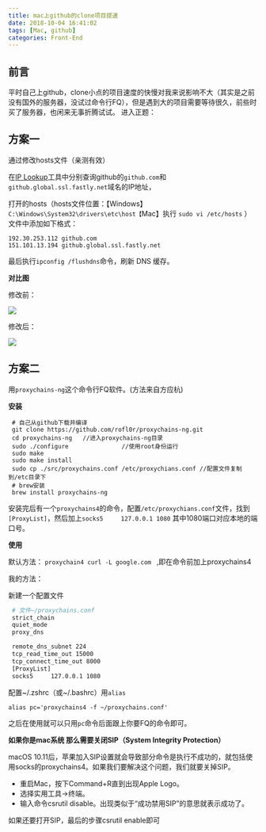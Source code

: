 ```yaml
---
title: mac上github的clone项目提速
date: 2018-10-04 16:41:02
tags: [Mac, github]
categories: Front-End
---
```


## 前言

平时自己上github，clone小点的项目速度的快慢对我来说影响不大（其实是之前没有国外的服务器，没试过命令行FQ），但是遇到大的项目需要等待很久，前些时买了服务器，也闲来无事折腾试试。 进入正题：

## 方案一

通过修改hosts文件（亲测有效）

在[IP Lookup]( https://www.ipaddress.com)工具中分别查询github的`github.com`和`github.global.ssl.fastly.net`域名的IP地址，

 打开的hosts（hosts文件位置：【Windows】`C:\Windows\System32\drivers\etc\host【`Mac】执行 `sudo vi /etc/hosts` ）文件中添加如下格式：

```
192.30.253.112 github.com
151.101.13.194 github.global.ssl.fastly.net
```

最后执行`ipconfig /flushdns`命令，刷新 DNS 缓存。

**对比图**

修改前：

![](/images/github提速-配置前.jpg)

修改后：

![](/images/github提速-配置后.jpg)

## 方案二

用`proxychains-ng`这个命令行FQ软件。(方法来自方应杭)

**安装**

```
 # 自己从github下载并编译
 git clone https://github.com/rofl0r/proxychains-ng.git  
 cd proxychains-ng   //进入proxychains-ng目录
 sudo ./configure               //使用root身份运行 
 sudo make 
 sudo make install
 sudo cp ./src/proxychains.conf /etc/proxychians.conf //配置文件复制到/etc目录下
 # brew安装
 brew install proxychains-ng
```

安装完后有一个`proxychains4`的命令，配置`/etc/proxychians.conf`文件，找到`[ProxyList]`，然后加上`socks5     127.0.0.1 1080` 其中1080端口对应本地的端口号。

**使用**

默认方法： `proxychain4 curl -L google.com ` ,即在命令前加上proxychains4

我的方法： 

新建一个配置文件 

```bash
 # 文件~/proxychains.conf
 strict_chain
 quiet_mode
 proxy_dns 

 remote_dns_subnet 224
 tcp_read_time_out 15000
 tcp_connect_time_out 8000
 [ProxyList]
 socks5     127.0.0.1 1080
```

配置~/.zshrc（或~/.bashrc）用`alias`

```
alias pc='proxychains4 -f ~/proxychains.conf'
```

之后在使用就可以只用`pc`命令后面跟上你要FQ的命令即可。


**如果你是mac系统 那么需要关闭SIP（System Integrity Protection）**

macOS 10.11后，苹果加入SIP设置就会导致部分命令是执行不成功的，就包括使用socks的proxychains4。如果我们要解决这个问题，我们就要关掉SIP。

- 重启Mac，按下Command+R直到出现Apple Logo。
- 选择实用工具->终端。
- 输入命令csrutil disable。出现类似于“成功禁用SIP”的意思就表示成功了。

如果还要打开SIP，最后的步骤csrutil enable即可
